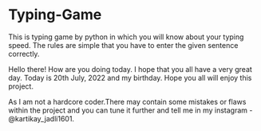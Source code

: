 # Typing-Game

This is typing game by python in which you will know about your typing speed. The rules are simple that you have to enter the given sentence correctly.

Hello there! How are you doing today. I hope that you all have a very great day. Today is 20th July, 2022 and my birthday. Hope you all will enjoy this project.

As I am not a hardcore coder.There may contain some mistakes or flaws within the project and you can tune it further and tell me in my instagram - @kartikay_jadli1601.
